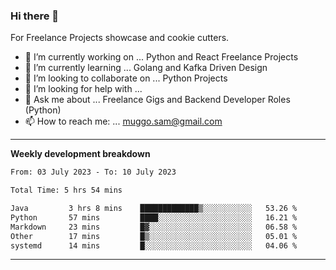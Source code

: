 ### Hi there 👋 



For Freelance Projects showcase and cookie cutters.

- 🔭 I’m currently working on ... Python and React Freelance Projects
- 🌱 I’m currently learning ... Golang and Kafka Driven Design
- 👯 I’m looking to collaborate on ... Python Projects
- 🤔 I’m looking for help with ...
- 💬 Ask me about ... Freelance Gigs and Backend Developer Roles (Python)
- 📫 How to reach me: ... muggo.sam@gmail.com
---------
**Weekly development breakdown**
<!--START_SECTION:waka-->

```txt
From: 03 July 2023 - To: 10 July 2023

Total Time: 5 hrs 54 mins

Java         3 hrs 8 mins    █████████████▒░░░░░░░░░░░   53.26 %
Python       57 mins         ████░░░░░░░░░░░░░░░░░░░░░   16.21 %
Markdown     23 mins         █▓░░░░░░░░░░░░░░░░░░░░░░░   06.58 %
Other        17 mins         █▒░░░░░░░░░░░░░░░░░░░░░░░   05.01 %
systemd      14 mins         █░░░░░░░░░░░░░░░░░░░░░░░░   04.06 %
```

<!--END_SECTION:waka-->

----------


